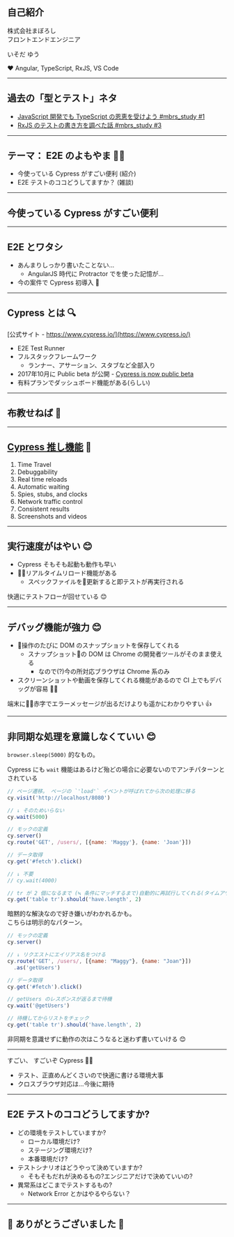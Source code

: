 ## 自己紹介

株式会社まぼろし  
フロントエンドエンジニア

いそだ ゆう

❤️ Angular, TypeScript, RxJS, VS Code

---

## 過去の「型とテスト」ネタ

- [JavaScript 開発でも TypeScript の恩恵を受けよう #mbrs_study #1](https://github.com/isoden/s/blob/gh-pages/20171007-maboroshi-js-study.md)
- [RxJS のテストの書き方を調べた話 #mbrs_study #3](https://github.com/isoden/s/blob/gh-pages/20180413-maboroshi-js-study.md)

---

## テーマ： E2E のよもやま 🤔💭

- 今使っている Cypress がすごい便利 (紹介)
- E2E テストのココどうしてますか？ (雑談)

---

## 今使っている Cypress がすごい便利

---

## E2E とワタシ

- あんまりしっかり書いたことない…
  - AngularJS 時代に Protractor でを使った記憶が…
- 今の案件で Cypress 初導入 💪

---

## Cypress とは 🔍

[公式サイト - https://www.cypress.io/](https://www.cypress.io/)

- E2E Test Runner
- フルスタックフレームワーク
  - ランナー、アサーション、スタブなど全部入り
- 2017年10月に Public beta が公開 - [Cypress is now public beta](https://www.cypress.io/blog/2017/10/10/cypress-is-now-public-beta/)
- 有料プランでダッシュボード機能がある(らしい)

---

## 布教せねば 🙋

---

## [Cypress 推し機能](https://www.cypress.io/features/) 👑

1. Time Travel
2. Debuggability
3. Real time reloads
4. Automatic waiting
5. Spies, stubs, and clocks
6. Network traffic control
7. Consistent results
8. Screenshots and videos

---

## 実行速度がはやい 😊

- Cypress そもそも起動も動作も早い
- リアルタイムリロード機能がある
  - スペックファイルを更新すると即テストが再実行される

快適にテストフローが回せている 😊

---

## デバッグ機能が強力 😊

- 操作のたびに DOM のスナップショットを保存してくれる
  - スナップショットの DOM は Chrome の開発者ツールがそのまま使える
    - なので(?)今の所対応ブラウザは Chrome 系のみ
- スクリーンショットや動画を保存してくれる機能があるので CI 上でもデバッグが容易 💪💪

端末に赤字でエラーメッセージが出るだけよりも遥かにわかりやすい 👍

---

## 非同期な処理を意識しなくていい 😊

`browser.sleep(5000)` 的なもの。

Cypress にも `wait` 機能はあるけど殆どの場合に必要ないのでアンチパターンとされている

```js
// ページ遷移。 ページの `'load'` イベントが呼ばれてから次の処理に移る
cy.visit('http://localhost/8080')

// ↓ そのためいらない
cy.wait(5000)
```

```js
// モックの定義
cy.server()
cy.route('GET', /users/, [{name: 'Maggy'}, {name: 'Joan'}])

// データ取得
cy.get('#fetch').click()

// ↓ 不要
// cy.wait(4000)

// tr が 2 個になるまで (≒ 条件にマッチするまで)自動的に再試行してくれる(タイムアウトは別で設定あり)
cy.get('table tr').should('have.length', 2)
```

暗黙的な解決なので好き嫌いがわかれるかも。  
こちらは明示的なパターン。

```js
// モックの定義
cy.server()

// ↓ リクエストにエイリアス名をつける
cy.route('GET', /users/, [{name: "Maggy"}, {name: "Joan"}])
  .as('getUsers')

// データ取得
cy.get('#fetch').click()

// getUsers のレスポンスが返るまで待機
cy.wait('@getUsers')

// 待機してからリストをチェック
cy.get('table tr').should('have.length', 2)
```

非同期を意識せずに動作の次はこうなると迷わず書いていける 😊

---

すごい、 すごいぞ Cypress 👏😊

- テスト、正直めんどくさいので快適に書ける環境大事
- クロスブラウザ対応は…今後に期待


---

## E2E テストのココどうしてますか?

- どの環境をテストしていますか?
  - ローカル環境だけ?
  - ステージング環境だけ?
  - 本番環境だけ?
- テストシナリオはどうやって決めていますか?
  - そもそもだれが決めるもの?エンジニアだけで決めていいの?
- 異常系はどこまでテストするもの?
  - Network Error とかはやるやらない？

---

## 🍣 ありがとうございました 🍺

